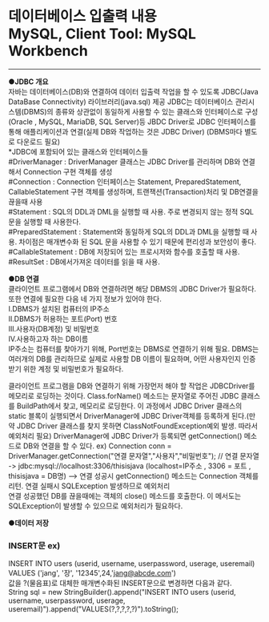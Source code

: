 # 데이터베이스 입출력 내용  <br>MySQL, Client Tool: MySQL Workbench</br>
----------------------------------------------------------------------
**●JDBC 개요**</br>
자바는 데이터베이스(DB)와 연결하여 데이터 입출력 작업을 할 수 있도록 JDBC(Java DataBase Connectivity) 라이브러리(java.sql) 제공
JDBC는 데이터베이스 관리시스템(DBMS)의 종류와 상관없이 동일하게 사용할 수 있는 클래스와 인터페이스로 구성
(Oracle , MySQL, MariaDB, SQL Server)등 JBDC Driver로 JDBC 인터페이스를 통해 애플리케이션과 연결(실제 DB와 작업하는 것은 JDBC Driver) (DBMS마다 별도로 다운로드 필요)</br>
  *JDBC에 포함되어 있는 클래스와 인터페이스들</br>
  #DriverManager : DriverManager 클래스는 JDBC Driver를 관리하며 DB와 연결해서 Connection 구현 객체를 생성</br>
  #Connection : Connection 인터페이스는 Statement, PreparedStatement, CallableStatement 구현 객체를 생성하며, 트랜잭션(Transaction)처리 및 DB연결을 끊을때 사용</br>
  #Statement : SQL의 DDL과 DML을 실행할 때 사용. 주로 변경되지 않는 정적 SQL 문을 실행할 때 사용한다.</br>
  #PreparedStatement : Statement와 동일하게 SQL의 DDL과 DML을 실행할 때 사용. 차이점은 매개변수화 된 SQL 문을 사용할 수 있기 때문에 편리성과 보안성이 좋다.</br>
  #CallableStatement : DB에 저장되어 있는 프로시저와 함수를 호출할 때 사용.</br>
  #ResultSet : DB에서가져온 데이터를 읽을 때 사용.</br>

**●DB 연결**</br>
클라이언트 프로그램에서 DB와 연결하려면 해당 DBMS의 JDBC Driver가 필요하다. 또한 연결에 필요한 다음 네 가지 정보가 있어야 한다.
</br>Ⅰ.DBMS가 설치된 컴퓨터의 IP주소
</br>Ⅱ.DBMS가 허용하는 포트(Port) 번호
</br>Ⅲ.사용자(DB계정) 및 비밀번호
</br>Ⅳ.사용하고자 하는 DB이름</br>
IP주소는 컴퓨터를 찾아가기 위해, Port번호는 DBMS로 연결하기 위해 필요. DBMS는 여러개의 DB를 관리하므로 실제로 사용할 DB 이름이 필요하며, 어떤 사용자인지 인증받기 위한 계정 및 비밀번호가 필요하다. 

클라이언트 프로그램을 DB와 연결하기 위해 가장먼저 해야 할 작업은 JDBCDriver를 메모리로 로딩하는 것이다. Class.forName() 메소드는 문자열로 주어진 JDBC 클래스를 BuildPath에서 찾고, 메모리로 로딩한다.
이 과정에서 JDBC Driver 클래스의 static 블록이 실행되면서 DriverManager에 JDBC Driver객체를 등록하게 된다.(만약 JDBC Driver 클래스를 찾지 못하면 ClassNotFoundException예외 발생. 따라서 예외처리 필요)
DriverManager에 JDBC Driver가 등록되면 getConnection() 메소드로 DB와 연결을 할 수 있다.
ex) Connection conn = DriverManager.getConnection("연결 문자열","사용자","비밀번호");
// 연결 문자열 -> jdbc:mysql://localhost:3306/thisisjava (localhost=IP주소 , 3306 = 포트 , thisisjava = DB명)
--> 연결 성공시 getConnection() 메소드는 Connection 객체를 리턴. 연결 실패시 SQLException 발생하므로 예외처리 
</br>
연결 성공했던 DB를 끊을때에는 객체의 close() 메소드를 호출한다. 이 메서도는 SQLException이 발생할 수 있으므로 예외처리가 필요하다.

**●데이터 저장**</br>
### INSERT문 ex)</br>
INSERT INTO users (userid, username, userpassword, userage, useremail)</br>
VALUES ('jang', '장', '12345',24,'jang@abcde.com')</br>
값을 ?(물음표)로 대체한 매개변수화된 INSERT문으로 변경하면 다음과 같다.</br>
String sql = new StringBuilder().append("INSERT INTO users (userid, username, userpassword, userage, useremail)").append("VALUES(?,?,?,?,?)").toString();
